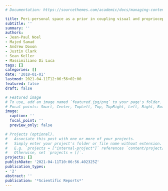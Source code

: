 ```yaml
---
# Documentation: https://sourcethemes.com/academic/docs/managing-content/

title: Peri-personal space as a prior in coupling visual and proprioceptive signals
subtitle: ''
summary: ''
authors:
- Jean-Paul Noel
- Majed Samad
- Andrew Doxon
- Justin Clark
- Sean Keller
- Massimiliano Di Luca
tags: []
categories: []
date: '2018-01-01'
lastmod: 2021-04-11T12:06:56+02:00
featured: false
draft: false

# Featured image
# To use, add an image named `featured.jpg/png` to your page's folder.
# Focal points: Smart, Center, TopLeft, Top, TopRight, Left, Right, BottomLeft, Bottom, BottomRight.
image:
  caption: ''
  focal_point: ''
  preview_only: false

# Projects (optional).
#   Associate this post with one or more of your projects.
#   Simply enter your project's folder or file name without extension.
#   E.g. `projects = ["internal-project"]` references `content/project/deep-learning/index.md`.
#   Otherwise, set `projects = []`.
projects: []
publishDate: '2021-04-11T10:06:56.402325Z'
publication_types:
- '2'
abstract: ''
publication: '*Scientific Reports*'
---
```


